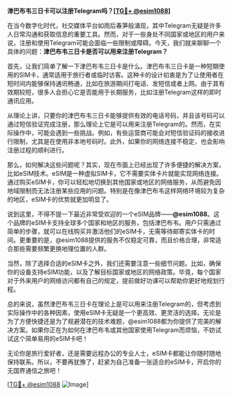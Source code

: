 **津巴布韦三日卡可以注册Telegram吗？[[TG💪+ @esim1088](https://t.me/s/esim1088)]**

在当今数字化时代，社交媒体平台如雨后春笋般涌现，其中Telegram无疑是许多人日常沟通和获取信息的重要工具。然而，对于一些身处不同国家或地区的用户来说，注册和使用Telegram可能会面临一些限制或障碍。今天，我们就来聊聊一个具体的问题：**津巴布韦三日卡是否可以用来注册Telegram？**

首先，让我们简单了解一下津巴布韦三日卡是什么。津巴布韦三日卡是一种短期使用的SIM卡，通常适用于旅行者或临时访客。这种卡的设计初衷是为了让使用者在短时间内能够保持通讯畅通，比如在旅游期间打电话、发短信或者上网。由于其有效期较短，很多人会担心它是否能用于长期服务，比如注册Telegram这样的即时通讯应用。

从理论上讲，只要你的津巴布韦三日卡能够提供有效的电话号码，并且该号码可以通过短信验证完成注册，那么理论上它是可以用来注册Telegram的。然而，在实际操作中，可能会遇到一些挑战。例如，有些运营商可能会对短信验证码的接收进行限制，尤其是在使用非本地号码时。此外，如果你的网络连接不稳定，也会影响注册过程的顺利进行。

那么，如何解决这些问题呢？其实，现在市面上已经出现了许多便捷的解决方案，比如eSIM技术。eSIM是一种虚拟SIM卡，它不需要实体卡片就能实现网络连接。通过购买eSIM卡，你可以轻松地切换到其他国家或地区的网络服务，从而避免因地域限制而无法注册某些应用的问题。特别是在像津巴布韦这样网络环境较为复杂的地区，eSIM卡的优势就更加明显了。

说到这里，不得不提一下最近非常受欢迎的一个eSIM品牌——**@esim1088**。这个品牌的eSIM卡支持全球多个国家和地区的服务，包括津巴布韦。用户只需通过简单的步骤，就可以在线购买并激活他们的eSIM卡，无需等待邮寄实体卡的时间。更重要的是，@esim1088提供的服务不仅稳定可靠，而且价格合理，非常适合那些需要频繁更换地理位置的人群。

当然，除了选择合适的eSIM卡之外，我们还需要注意一些细节问题。比如，确保你的设备支持eSIM功能，以及了解目标国家或地区的网络政策。毕竟，每个国家对于外来用户的网络访问都有自己的规定，提前做好功课可以帮助你更好地规划行程。

总的来说，虽然津巴布韦三日卡在理论上是可以用来注册Telegram的，但考虑到实际操作中的各种因素，使用eSIM卡无疑是一个更高效、更灵活的选择。无论是为了方便快捷还是为了规避潜在的技术难题，@esim1088都为你提供了完美的解决方案。如果你正在为如何在津巴布韦或其他国家使用Telegram而烦恼，不妨试试这个简单易用的eSIM卡吧！

无论你是旅行爱好者，还是需要远程办公的专业人士，eSIM卡都能让你随时随地保持联系。所以，不要再犹豫了，赶紧为自己准备一张适合的eSIM卡，开启你的无国界通信之旅吧！

[[TG💪+ @esim1088](https://t.me/s/esim1088) ![Image](https://i.postimg.cc/4NQfJmqS/Snipaste-2025-05-13-00-14-12.png)]